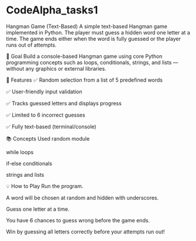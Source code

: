 # CodeAlpha_tasks1
Hangman Game (Text-Based)
A simple text-based Hangman game implemented in Python. The player must guess a hidden word one letter at a time. The game ends either when the word is fully guessed or the player runs out of attempts.

🎯 Goal
Build a console-based Hangman game using core Python programming concepts such as loops, conditionals, strings, and lists — without any graphics or external libraries.

🔧 Features
✅ Random selection from a list of 5 predefined words

✅ User-friendly input validation

✅ Tracks guessed letters and displays progress

✅ Limited to 6 incorrect guesses

✅ Fully text-based (terminal/console)

📚 Concepts Used
random module

while loops

if-else conditionals

strings and lists

💡 How to Play
Run the program.

A word will be chosen at random and hidden with underscores.

Guess one letter at a time.

You have 6 chances to guess wrong before the game ends.

Win by guessing all letters correctly before your attempts run out!
